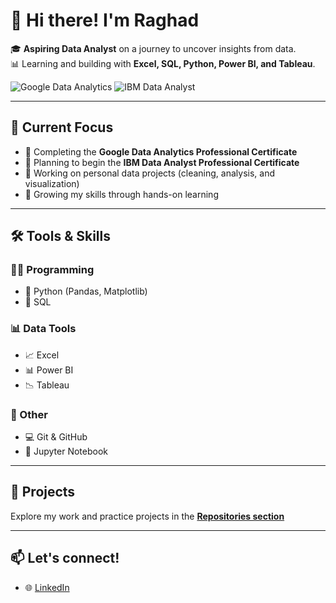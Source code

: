 # 👋 Hi there! I'm Raghad

🎓 **Aspiring Data Analyst** on a journey to uncover insights from data.  
📊 Learning and building with **Excel, SQL, Python, Power BI, and Tableau**.

![Google Data Analytics](https://img.shields.io/badge/Google%20Data%20Analytics-Current--Track-blue?logo=google)
![IBM Data Analyst](https://img.shields.io/badge/IBM%20Data%20Analyst-Upcoming-lightgrey?logo=ibm)

---

## 🔭 Current Focus
- 🎯 Completing the **Google Data Analytics Professional Certificate**
- 📘 Planning to begin the **IBM Data Analyst Professional Certificate**
- 🧹 Working on personal data projects (cleaning, analysis, and visualization)
- 🌱 Growing my skills through hands-on learning

---

## 🛠️ Tools & Skills

### 👩‍💻 Programming
- 🐍 Python (Pandas, Matplotlib)
- 🐘 SQL

### 📊 Data Tools
- 📈 Excel  
- 📊 Power BI  
- 📉 Tableau

### 🧰 Other
- 💻 Git & GitHub  
- 🧪 Jupyter Notebook  

---

## 📂 Projects
Explore my work and practice projects in the [**Repositories section**](https://github.com/Raghad-ALmarshadi?tab=repositories)

---

## 📫 Let's connect!
- 🌐 [LinkedIn](https://www.linkedin.com/in/raghad-almarshadi/)
